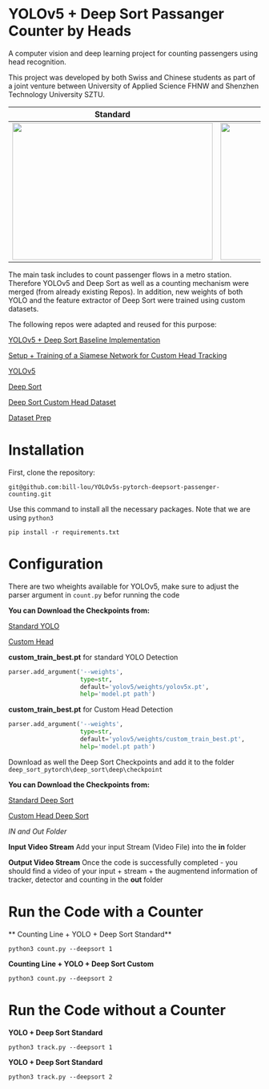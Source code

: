 # YOLOv5 + Deep Sort Passanger Counter by Heads 
A computer vision and deep learning project for counting passengers using head recognition.

This project was developed by both Swiss and Chinese students as part of a joint venture between University of Applied Science FHNW and Shenzhen Technology University SZTU.


| Standard      | Custom        | 
| ------------- |:-------------:| 
| <img src="https://github.com/bill-lou/YOLOv5s-pytorch-deepsort-passenger-counting/blob/main/sample/standard.png" width="400" height="273">     | <img src="https://github.com/bill-lou/YOLOv5s-pytorch-deepsort-passenger-counting/blob/main/sample/custom.png" width="400" height="273"> | 

The main task includes to count passenger flows in a metro station. Therefore YOLOv5 and Deep Sort as well as a counting mechanism were merged (from already existing Repos). In addition, new weights of both YOLO and the feature extractor of Deep Sort were trained using custom datasets.

The following repos were adapted and reused for this purpose:

[YOLOv5 + Deep Sort Baseline Implementation](https://github.com/mikel-brostrom/Yolov5_DeepSort_Pytorch)

[Setup + Training of a Siamese Network for Custom Head Tracking](https://github.com/abhyantrika/nanonets_object_tracking)

[YOLOv5](https://github.com/ultralytics/yolov5)

[Deep Sort](https://github.com/nwojke/deep_sort)

[Deep Sort Custom Head Dataset](https://www.di.ens.fr/willow/research/headdetection/)

[Dataset Prep](https://github.com/giovannicimolin/PascalVOC-to-Images/blob/master/main.py)

# Installation

First, clone the repository: 
```
git@github.com:bill-lou/YOLOv5s-pytorch-deepsort-passenger-counting.git
```

Use this command to install all the necessary packages. Note that we are using `python3`
```
pip install -r requirements.txt
```

# Configuration
There are two wheights available for YOLOv5, make sure to adjust the parser argument in `count.py` befor running the code 

**You can Download the Checkpoints from:**

[Standard YOLO](https://github.com/ultralytics/yolov5/releases)

[Custom Head](https://drive.google.com/drive/folders/1NY_uZuHOqogKOk49UVEyyXlODtRBGy4z?usp=sharing)

**custom_train_best.pt** for standard YOLO Detection
```python
parser.add_argument('--weights',
                    type=str,
                    default='yolov5/weights/yolov5x.pt',
                    help='model.pt path')
```

**custom_train_best.pt** for Custom Head Detection
```python
parser.add_argument('--weights',
                    type=str,
                    default='yolov5/weights/custom_train_best.pt',
                    help='model.pt path')
```

Download as well the Deep Sort Checkpoints  and add it to the folder `deep_sort_pytorch\deep_sort\deep\checkpoint`

**You can Download the Checkpoints from:**

[Standard Deep Sort](https://drive.google.com/drive/folders/18fKzfqnqhqW3s9zwsCbnVJ5XF2JFeqMp)

[Custom Head Deep Sort](https://drive.google.com/drive/folders/1hshpI1gaMw2Uoz9hnO10_j3rqcmClnV_?usp=sharing)

*IN and Out Folder*

**Input Video Stream**
Add your input Stream (Video File) into the **in** folder

**Output Video Stream**
Once the code is successfully completed - you should find a video of your input + stream + the augmentend information of tracker, detector and counting in the **out** folder

# Run the Code with a Counter
** Counting Line + YOLO + Deep Sort Standard**
```
python3 count.py --deepsort 1
```
**Counting Line + YOLO + Deep Sort Custom**
```
python3 count.py --deepsort 2
``` 
# Run the Code without a Counter
**YOLO + Deep Sort Standard**
```
python3 track.py --deepsort 1
```
**YOLO + Deep Sort Standard**
```
python3 track.py --deepsort 2
```
